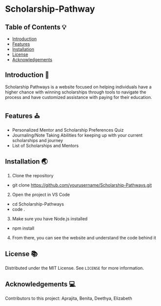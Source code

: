 # Scholarship-Pathway

## Table of Contents 💡
- [Introduction](#introduction)
- [Features](#features)
- [Installation](#installation)
- [License](#license)
- [Acknowledgements](#acknowledgements)

## Introduction 🔋
Scholarship Pathways is a website focused on helping individuals have a higher chance with winning scholarships through tools to navigate the process and have customized assistance with paying for their education.

## Features ⛪️
- Personalized Mentor and Scholarship Preferences Quiz
- Journaling/Note Taking Abilities for keeping up with your current scholarships and journey
- List of Scholarships and Mentors

## Installation 🌏
1. Clone the repository
- git clone https://github.com/yourusername/Scholarship-Pathways.git

2. Open the project in VS Code
- cd Scholarship-Pathways
- code .

3. Make sure you have Node.js installed
- npm install

4. From there, you can see the website and understand the code behind it

## License 📚
Distributed under the MIT License. See `LICENSE` for more information.

## Acknowledgements 💻
Contributors to this project: Aprajita, Benita, Deethya, Elizabeth
